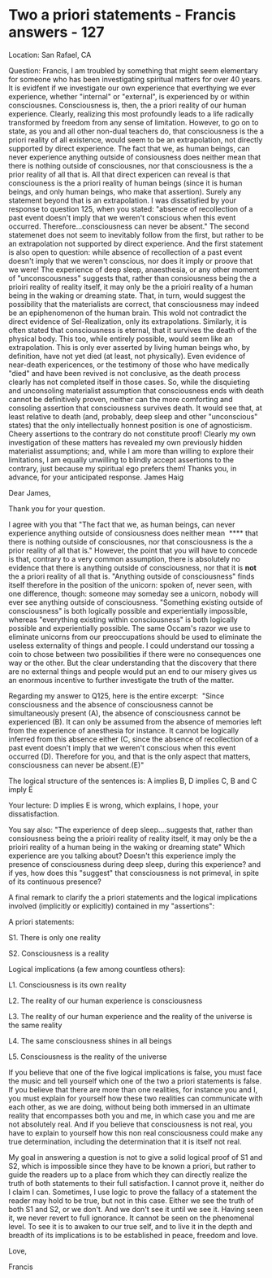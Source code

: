 # Two a priori statements - Francis answers - 127

Location: San Rafael, CA&nbsp;

Question: Francis, I am troubled by something that might seem elementary for someone who has been investigating spiritual matters for over 40 years. It is evidfent if we investigate our own experience that everthying we ever experience, whether &quot;internal&quot; or &quot;external&quot;, is experienced by or within consciousnes. Consciousness is, then, the a priori reality of our human experience. Clearly, realizing this most profoundly leads to a life radically transformed by freedom from any sense of limitation. However, to go on to state, as you and all other non-dual teachers do, that consciousness is the a priori reality of all existence, would seem to be an extrapolation, not directly supported by direct experience. The fact that we, as human beings, can never experience anything outside of consiousness does neither mean that there is nothing outside of consciousnes, nor that consciousness is the a prior reality of all that is. All that direct expericen can reveal is that consciouness is the a priori reality of human beings (since it is human beings, and only human beings, who make that assertion). Surely any statement beyond that is an extrapolation. I was dissatisfied by your response to question 125, when you stated: &quot;absence of recollection of a past event doesn't imply that we weren't conscious when this event occurred. Therefore...consciousness can never be absent.&quot; The second statemenet does not seem to inevitably follow from the first, but rather to be an extrapolation not supported by direct experience. And the first statement is also open to question: while absence of recollection of a past event doesn't imply that we weren't conscious, nor does it imply or proove that we were! The experience of deep sleep, anaesthesia, or any other moment of &quot;unconscousness&quot; suggests that, rather than consiousness being the a prioiri reality of reality itself, it may only be the a prioiri reality of a human being in the waking or dreaming state. That, in turn, would suggest the possibility that the materialists are correct, that consciousness may indeed be an epiphenomenon of the human brain. This wold not contradict the direct evidence of Sel-Realization, only its extrapolations. Similarly, it is often stated that consciousness is eternal, that it survives the death of the physical body. This too, while entirely possible, would seem like an extrapolation. This is only ever asserted by living human beings who, by definition, have not yet died (at least, not physically). Even evidence of near-death expericences, or the testimony of those who have medically &quot;died&quot; and have been revived is not conclusive, as the death process clearly has not completed itself in those cases. So, while the disquieting and unconsoling materialist assumption that consciousness ends with death cannot be definitively proven, neither can the more comforting and consoling assertion that consciousness survives death. It would see that, at least relative to death (and, probably, deep sleep and other &quot;unconscious&quot; states) that the only intellectually honnest position is one of agnosticism. Cheery assertions to the contrary do not constitute proof! Clearly my own investigation of these matters has revealed my own previously hidden materialist assumptions; and, while I am more than willing to explore their limitations, I am equally unwilling to blindly accept assertions to the contrary, just because my spiritual ego prefers them! Thanks you, in advance, for your anticipated response. James Haig

Dear James,

Thank you for your question.&nbsp;

I agree with you that &quot;The fact that we, as human beings, can never experience anything outside of consiousness does neither mean&nbsp; **** that there is nothing outside of consciousnes, nor that consciousness is the a prior reality of all that is.&quot; However, the point that you will have to concede is that, contrary to a very common assumption, there is absolutely no evidence that there is anything outside of consciousness, nor that it is **not** the a priori reality of all that is. &quot;Anything outside of consciousness&quot; finds itself therefore in the position of the unicorn: spoken of, never seen, with one difference, though: someone may someday see a unicorn, nobody will ever see anything outside of consciousness. &quot;Something existing outside of consciousness&quot; is both logically possible and experientially impossible, whereas &quot;everything existing within consciousness&quot; is both logically possible and experientially possible. The same Occam's razor we use to eliminate unicorns from our preoccupations should be used to eliminate the useless externality of things and people. I could understand our tossing a coin to chose between two possibilities if there were no consequences one way or the other. But the clear understanding that the discovery that there are no external things and people would put an end to our misery gives us an enormous incentive to further investigate the truth of the matter.

Regarding my answer to Q125, here is the entire excerpt:&nbsp; &quot;Since consciousness and the absence of consciousness cannot be simultaneously present (A), the absence of consciousness cannot be experienced (B). It can only be assumed from the absence of memories left from the experience of anesthesia for instance. It cannot be logically inferred from this absence either (C, since the absence of recollection of a past event doesn't imply that we weren't conscious when this event occurred (D). Therefore for you, and that is the only aspect that matters, consciousness can never be absent.(E)&quot;

The logical structure of the sentences is: A implies B, D implies C, B and C imply E

Your lecture: D implies E is wrong, which explains, I hope, your dissatisfaction.

You say also: &quot;The experience of deep sleep&hellip;.suggests that, rather than consiousness being the a prioiri reality of reality itself, it may only be the a prioiri reality of a human being in the waking or dreaming state&quot; Which experience are you talking about? Doesn't this experience imply the presence of consciousness during deep sleep, during this experience? and if yes, how does this &quot;suggest&quot; that consciousness is not primeval, in spite of its continuous presence?

A final remark to clarify the a priori statements and the logical implications involved (implicitly or explicitly) contained in my &quot;assertions&quot;:

A priori statements:&nbsp;

S1. There is only one reality&nbsp;

S2. Consciousness is a reality

Logical implications (a few among countless others):

L1. Consciousness is its own reality

L2. The reality of our human experience is consciousness

L3. The reality of our human experience and the reality of the universe is the same reality

L4. The same consciousness shines in all beings

L5. Consciousness is the reality of the universe

If you believe that one of the five logical implications is false, you must face the music and tell yourself which one of the two a priori statements is false. If you believe that there are more than one realities, for instance you and I, you must explain for yourself how these two realities can communicate with each other, as we are doing, without being both immersed in an ultimate reality that encompasses both you and me, in which case you and me are not absolutely real. And if you believe that consciousness is not real, you have to explain to yourself how this non real consciousness could make any true determination, including the determination that it is itself not real.

My goal in answering a question is not to give a solid logical proof of S1 and S2, which is impossible since they have to be known a priori, but rather to guide the readers up to a place from which they can directly realize the truth of both statements to their full satisfaction. I cannot prove it, neither do I claim I can. Sometimes, I use logic to prove the fallacy of a statement the reader may hold to be true, but not in this case. Either we see the truth of both S1 and S2, or we don't. And we don't see it until we see it. Having seen it, we never revert to full ignorance. It cannot be seen on the phenomenal level. To see it is to awaken to our true self, and to live it in the depth and breadth of its implications is to be established in peace, freedom and love.

Love,

Francis




